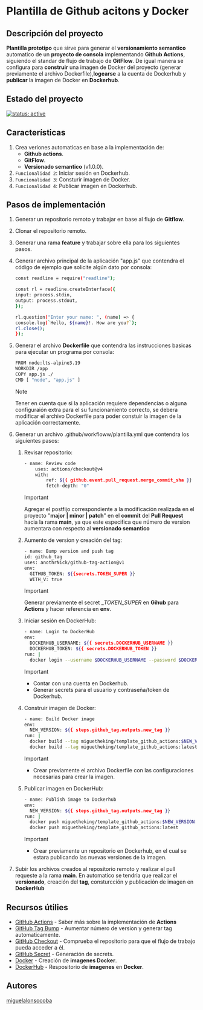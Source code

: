 # Plantilla de Github acitons y Docker

## Descripción del proyecto

**Plantilla prototipo** que sirve para generar el **versionamiento semantico** automatico de un **proyecto de consola** implementando **Github Actions**, siguiendo el standar de flujo de trabajo de **GitFlow**. De igual manera se configura para **construir** una imagen de Docker del proyecto (generar previamente el archivo Dockerfile),**logearse** a la cuenta de Dockerhub y **publicar** la imagen de Docker en **Dockerhub**.

## Estado del proyecto

<a href="https://github.com/nqtronix/git-template/blob/master/badges.md#project-status"><img src="https://img.shields.io/badge/status-active-brightgreen.svg" alt="status: active"></a>

## Características

1. Crea veriones automaticas en base a la implementación de:
    - **Github actions**.
    - **GitFlow**.
    - **Versionado semantico** (v1.0.0).
2. `Funcionalidad 2`: Iniciar sesión en Dockerhub.
3. `Funcionalidad 3`: Consturir imagen de Docker.
4. `Funcionalidad 4`: Publicar imagen en Dockerhub.

## Pasos de implementación

1. Generar un repositorio remoto y trabajar en base al flujo de **Gitflow**.
2. Clonar el repositorio remoto.
3. Generar una rama **feature** y trabajar sobre ella para los siguientes pasos.
4. Generar archivo principal de la aplicación "app.js" que contendra el código de ejemplo que solicite algún dato por consola:

    ~~~bash
    const readline = require("readline");

    const rl = readline.createInterface({
    input: process.stdin,
    output: process.stdout,
    });

    rl.question("Enter your name: ", (name) => {
    console.log(`Hello, ${name}!. How are you?`);
    rl.close();
    });
    ~~~

5. Generar el archivo **Dockerfile** que contendra las instrucciones basicas para ejecutar un programa por consola:

    ~~~bash
    FROM node:lts-alpine3.19
    WORKDIR /app
    COPY app.js ./
    CMD [ "node", "app.js" ]
    ~~~

    >[!NOTE]
    >
    >Tener en cuenta que si la aplicación requiere dependencias o alguna configuraión extra para el su funcionamiento correcto, se debera modificar el archivo Dockerfile para poder constuir la imagen de la aplicación correctamente.

6. Generar un archivo .github/workfloww/plantilla.yml que contendra los siguientes pasos:
    1. Revisar repositorio:

        ~~~bash
        - name: Review code
            uses: actions/checkout@v4
            with:
                ref: ${{ github.event.pull_request.merge_commit_sha }}
                fetch-depth: "0"
        ~~~

        > [!IMPORTANT]
        >
        >Agregar el postfijo correspondiente a la modificación realizada en el proyecto "**major | minor | patch**" en el **commit** del **Pull Request** hacia la rama **main**, ya que este especifica que número de version aumentara con respecto al **versionado semantico**

    2. Aumento de version y creación del tag:

        ~~~bash
        - name: Bump version and push tag
        id: github_tag
        uses: anothrNick/github-tag-action@v1
        env:
          GITHUB_TOKEN: ${{secrets.TOKEN_SUPER }}
          WITH_V: true
        ~~~

        > [!IMPORTANT]
        >
        >Generar previamente el secret __TOKEN_SUPER_ en **Gihub** para **Actions** y hacer referencia en **env**.

    3. Iniciar sesión en DockerHub:

        ~~~bash
        - name: Login to DockerHub
        env:
          DOCKERHUB_USERNAME: ${{ secrets.DOCKERHUB_USERNAME }}
          DOCKERHUB_TOKEN: ${{ secrets.DOCKERHUB_TOKEN }}
        run: |
          docker login --username $DOCKERHUB_USERNAME --password $DOCKERHUB_TOKEN
        ~~~

        > [!IMPORTANT]
        >
        >- Contar con una cuenta en Dockerhub.
        >- Generar secrets para el usuario y contraseña/token de Dockerhub.

    4. Construir imagen de Docker:

        ~~~bash
        - name: Build Docker image
        env:
          NEW_VERSION: ${{ steps.github_tag.outputs.new_tag }}
        run: |
          docker build --tag miguetheking/template_github_actions:$NEW_VERSION .
          docker build --tag miguetheking/template_github_actions:latest .
        ~~~

        > [!IMPORTANT]
        >
        >- Crear previamente el archivo Dockerfile con las configuraciones necesarias para crear la imagen.

    5. Publicar imagen en DockerHub:

        ~~~bash
        - name: Publish image to Dockerhub
        env:
          NEW_VERSION: ${{ steps.github_tag.outputs.new_tag }}
        run: |
          docker push miguetheking/template_github_actions:$NEW_VERSION
          docker push miguetheking/template_github_actions:latest
        ~~~

        > [!IMPORTANT]
        >
        >- Crear previamente un repositorio en Dockerhub, en el cual se estara publicando las nuevas versiones de la imagen.

7. Subir los archivos creados al repositorio remoto y realizar el pull requeste a la rama **main**. En automatico se tendria que realizar el **versionado**, creación del **tag**, consturcción y publicación de imagen en **DockerHub**

## Recursos útilies

- [GitHub Actions](https://docs.github.com/es/actions) - Saber más sobre la implementación de **Actions**
- [GitHub Tag Bump](https://github.com/marketplace/actions/github-tag-bump) - Aumentar número de version y generar tag automaticamente.
- [GitHub Checkout](https://github.com/marketplace/actions/checkout) - Comprueba el repositorio para que el flujo de trabajo pueda acceder a él.
- [GitHub Secret](https://docs.github.com/es/actions/security-guides/using-secrets-in-github-actions) - Generación de secrets.
- [Docker](https://www.docker.com/#build) - Creación de **imagenes Docker**.
- [DockerHub](https://hub.docker.com/) - Respositorio de **imagenes** en **Docker**.

## Autores

[miguelalonsocoba](https://github.com/miguelalonsocoba)
